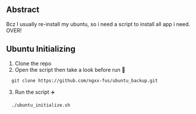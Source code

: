 ## Abstract
Bcz I usually re-install my ubuntu, so i need a script to install all app i need. OVER!
## Ubuntu Initializing
1. Clone the repo
2. Open the script then take a look before run 🖕
```
  git clone https://github.com/ngxx-fus/ubuntu_backup.git
```
3. Run the script ✈️
```
  ./ubuntu_initialize.sh
```

